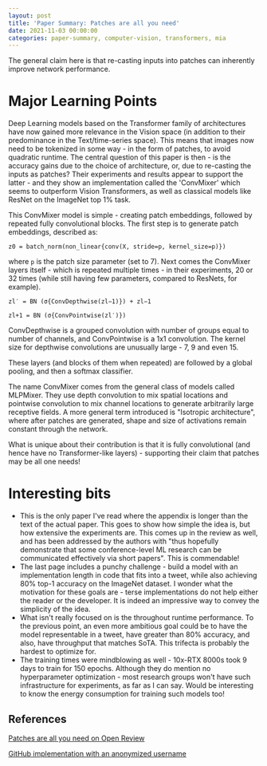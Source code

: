```yaml
---
layout: post
title: 'Paper Summary: Patches are all you need'
date: 2021-11-03 00:00:00
categories: paper-summary, computer-vision, transformers, mia
---
```


The general claim here is that re-casting inputs into patches can inherently improve network performance.

Major Learning Points
======

Deep Learning models based on the Transformer family of architectures have now gained more relevance in the Vision space (in addition to their predominance in the Text/time-series space). This means that images now need to be tokenized in some way - in the form of patches, to avoid quadratic runtime. The central question of this paper is then - is the accuracy gains due to the choice of architecture, or, due to re-casting the inputs as patches? Their experiments and results appear to support the latter - and they show an implementation called the 'ConvMixer' which seems to outperform Vision Transformers, as well as classical models like ResNet on the ImageNet top 1% task. 

This ConvMixer model is simple - creating patch embeddings, followed by repeated fully convolutional blocks. The first step is to generate patch embeddings, described as:

`z0 = batch_norm(non_linear{conv(X, stride=p, kernel_size=p)})`

where `p` is the patch size parameter (set to 7). Next comes the ConvMixer layers itself - which is repeated multiple times - in their experiments, 20 or 32 times (while still having few parameters, compared to ResNets, for example).

`zl′ = BN (σ{ConvDepthwise(zl−1)}) + zl−1`

`zl+1 = BN (σ{ConvPointwise(zl′)})`

ConvDepthwise is a grouped convolution with number of groups equal to number of channels, and ConvPointwise is a 1x1 convolution. The kernel size for depthwise convolutions are unusually large - 7, 9 and even 15. 

These layers (and blocks of them when repeated) are followed by a global pooling, and then a softmax classifier. 

The name ConvMixer comes from the general class of models called MLPMixer. They use depth convolution to mix spatial locations and pointwise convolution to mix channel locations to generate arbitrarily large receptive fields. A more general term introduced is "Isotropic architecture", where after patches are generated, shape and size of activations remain constant through the network.

What is unique about their contribution is that it is fully convolutional (and hence have no Transformer-like layers) - supporting their claim that patches may be all one needs!


Interesting bits
======

* This is the only paper I've read where the appendix is longer than the text of the actual paper. This goes to show how simple the idea is, but how extensive the experiments are. This comes up in the review as well, and has been addressed by the authors with "thus hopefully demonstrate that some conference-level ML research can be communicated effectively via short papers". This is commendable!
* The last page includes a punchy challenge - build a model with an implementation length in code that fits into a tweet, while also achieving 80% top-1 accuracy on the ImageNet dataset. I wonder what the motivation for these goals are - terse implementations do not help either the reader or the developer. It is indeed an impressive way to convey the simplicity of the idea. 
* What isn't really focused on is the throughout runtime performance. To the previous point, an even more ambitious goal could be to have the model representable in a tweet, have greater than 80% accuracy, and also, have throughput that matches SoTA. This trifecta is probably the hardest to optimize for. 
* The training times were mindblowing as well - 10x-RTX 8000s took 9 days to train for 150 epochs. Although they do mention no hyperparameter optimization - most research groups won't have such infrastructure for experiments, as far as I can say. Would be interesting to know the energy consumption for training such models too!


References
------

[Patches are all you need on Open Review](https://openreview.net/forum?id=TVHS5Y4dNvM)

[GitHub implementation with an anonymized username](https://github.com/tmp-iclr/convmixer)